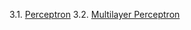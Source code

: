 3.1. [Perceptron](https://www.kaggle.com/code/tanzilakehkashan/perceptron)
3.2. [Multilayer Perceptron](https://www.kaggle.com/code/tanzilakehkashan/multilayer-perceptron)
